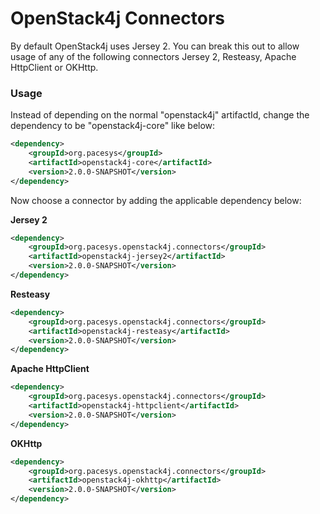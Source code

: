 OpenStack4j Connectors
======================

By default OpenStack4j uses Jersey 2.  You can break this out to allow usage of any of the following connectors Jersey 2, Resteasy, Apache HttpClient or OKHttp.

### Usage

Instead of depending on the normal "openstack4j" artifactId, change the dependency to be "openstack4j-core" like below:

```xml
<dependency>
    <groupId>org.pacesys</groupId>
    <artifactId>openstack4j-core</artifactId>
    <version>2.0.0-SNAPSHOT</version>
</dependency>
```

Now choose a connector by adding the applicable dependency below:

**Jersey 2**
```xml
<dependency>
    <groupId>org.pacesys.openstack4j.connectors</groupId>
    <artifactId>openstack4j-jersey2</artifactId>
    <version>2.0.0-SNAPSHOT</version>
</dependency>
```

**Resteasy**
```xml
<dependency>
    <groupId>org.pacesys.openstack4j.connectors</groupId>
    <artifactId>openstack4j-resteasy</artifactId>
    <version>2.0.0-SNAPSHOT</version>
</dependency>
```

**Apache HttpClient**
```xml
<dependency>
    <groupId>org.pacesys.openstack4j.connectors</groupId>
    <artifactId>openstack4j-httpclient</artifactId>
    <version>2.0.0-SNAPSHOT</version>
</dependency>
```

**OKHttp**
```xml
<dependency>
    <groupId>org.pacesys.openstack4j.connectors</groupId>
    <artifactId>openstack4j-okhttp</artifactId>
    <version>2.0.0-SNAPSHOT</version>
</dependency>
```



